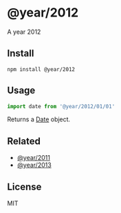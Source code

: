 # @year/2012

A year 2012

## Install

~~~
npm install @year/2012
~~~

## Usage

~~~js
import date from '@year/2012/01/01'
~~~

Returns a [Date](https://developer.mozilla.org/en-US/docs/Web/JavaScript/Reference/Global_Objects/Date) object.

## Related

* [@year/2011](https://github.com/antonmedv/year/tree/master/packages/2011)
* [@year/2013](https://github.com/antonmedv/year/tree/master/packages/2013)

## License

MIT
